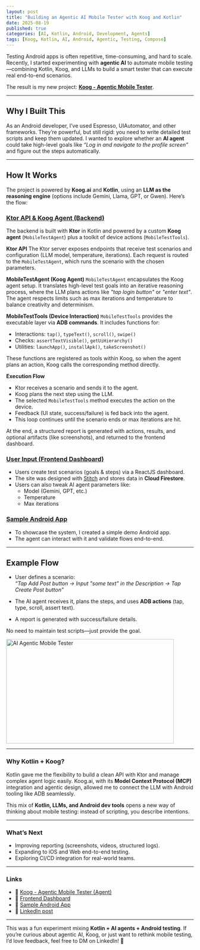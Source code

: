 ```yaml
---
layout: post
title: "Building an Agentic AI Mobile Tester with Koog and Kotlin"
date: 2025-08-19
published: true
categories: [AI, Kotlin, Android, Development, Agents]
tags: [Koog, Kotlin, AI, Android, Agentic, Testing, Compose]
---
```


Testing Android apps is often repetitive, time-consuming, and hard to scale. Recently, I started experimenting with **agentic AI** to automate mobile testing—combining Kotlin, Koog, and LLMs to build a smart tester that can execute real end-to-end scenarios.  

The result is my new project: **[Koog - Agentic Mobile Tester](https://github.com/maikotrindade/mobile-tester-agent)**.  

---

## Why I Built This
As an Android developer, I’ve used Espresso, UIAutomator, and other frameworks. They’re powerful, but still rigid: you need to write detailed test scripts and keep them updated. I wanted to explore whether an **AI agent** could take high-level goals like _“Log in and navigate to the profile screen”_ and figure out the steps automatically.

---

## How It Works
The project is powered by **Koog.ai** and **Kotlin**, using an **LLM as the reasoning engine** (options include Gemini, Llama, GPT, or Gwen). Here’s the flow:


### [Ktor API & Koog Agent (Backend)](https://github.com/maikotrindade/mobile-tester-agent)

The backend is built with **Ktor** in Kotlin and powered by a custom **Koog agent** (`MobileTestAgent`) plus a toolkit of device actions (`MobileTestTools`).

**Ktor API**
The Ktor server exposes endpoints that receive test scenarios and configuration (LLM model, temperature, iterations). Each request is routed to the `MobileTestAgent`, which runs the scenario with the chosen parameters.

**MobileTestAgent (Koog Agent)**
`MobileTestAgent` encapsulates the Koog agent setup. It translates high-level test goals into an iterative reasoning process, where the LLM plans actions like *"tap login button"* or *"enter text"*. The agent respects limits such as max iterations and temperature to balance creativity and determinism.

**MobileTestTools (Device Interaction)**
`MobileTestTools` provides the executable layer via **ADB commands**. It includes functions for:
- Interactions: `tap()`, `typeText()`, `scroll()`, `swipe()`
- Checks: `assertTextVisible()`, `getUiHierarchy()`
- Utilities: `launchApp()`, `installApk()`, `takeScreenshot()`

These functions are registered as tools within Koog, so when the agent plans an action, Koog calls the corresponding method directly.

**Execution Flow**
- Ktor receives a scenario and sends it to the agent.  
- Koog plans the next step using the LLM.  
- The selected `MobileTestTools` method executes the action on the device.  
- Feedback (UI state, success/failure) is fed back into the agent.  
- This loop continues until the scenario ends or max iterations are hit.  

At the end, a structured report is generated with actions, results, and optional artifacts (like screenshots), and returned to the frontend dashboard.

### [User Input (Frontend Dashboard)](https://github.com/maikotrindade/mobile-tester-agent-frontend)  
   - Users create test scenarios (goals & steps) via a ReactJS dashboard.  
   - The site was designed with [Stitch](https://stitch.withgoogle.com/) and stores data in **Cloud Firestore**.  
   - Users can also tweak AI agent parameters like:  
     - Model (Gemini, GPT, etc.)  
     - Temperature  
     - Max iterations  

### [Sample Android App](https://github.com/maikotrindade/mobile-tester-agent-sample-app)  
   - To showcase the system, I created a simple demo Android app.  
   - The agent can interact with it and validate flows end-to-end.  

---

## Example Flow
- User defines a scenario:  
  _“Tap Add Post button → Input "some text" in the Description → Tap Create Post button”_  

- The AI agent receives it, plans the steps, and uses **ADB actions** (tap, type, scroll, assert text).  
- A report is generated with success/failure details.  

No need to maintain test scripts—just provide the goal.  

<img src="https://maikotrindade.com/public/img/ai-agentic-mobile-tester-koog.gif" width="450" height="280" alt="AI Agentic Mobile Tester"/>

---

### Why Kotlin + Koog?
Kotlin gave me the flexibility to build a clean API with Ktor and manage complex agent logic easily. Koog.ai, with its **Model Context Protocol (MCP)** integration and agentic design, allowed me to connect the LLM with Android tooling like ADB seamlessly.  

This mix of **Kotlin, LLMs, and Android dev tools** opens a new way of thinking about mobile testing: instead of scripting, you describe intentions.

---

### What’s Next
- Improving reporting (screenshots, videos, structured logs).  
- Expanding to iOS and Web end-to-end testing.  
- Exploring CI/CD integration for real-world teams.  

---

### Links
- 🔗 [Koog - Agentic Mobile Tester (Agent)](https://github.com/maikotrindade/mobile-tester-agent)  
- 🔗 [Frontend Dashboard](https://github.com/maikotrindade/mobile-tester-agent-frontend)  
- 🔗 [Sample Android App](https://github.com/maikotrindade/mobile-tester-agent-sample-app)  
- 🔗 [LinkedIn post](https://www.linkedin.com/posts/maikotrindade_ai-aiagents-android-activity-7362894658969985025-02Jw?utm_source=share&utm_medium=member_desktop&rcm=ACoAAAUawAwBJqLuU627P_RUiatzkteEsE66KbY) 

---

This was a fun experiment mixing **Kotlin + AI agents + Android testing**. If you’re curious about agentic AI, Koog, or just want to rethink mobile testing, I’d love feedback, feel free to DM on LinkedIn! 🚀
